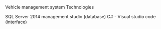 Vehicle management system
Technologies

SQL Server 2014 management studio (database)
C# - Visual studio code (interface) 

